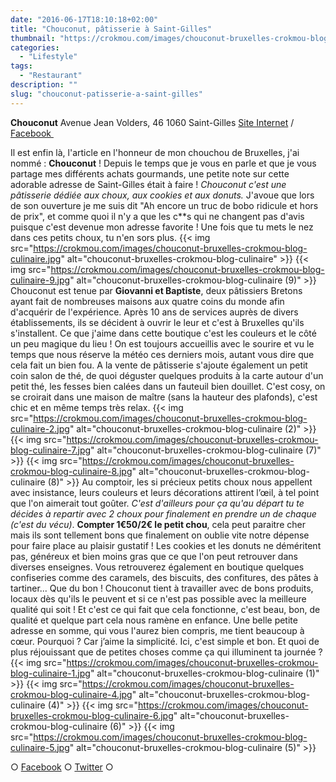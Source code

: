 ```yaml
---
date: "2016-06-17T18:10:18+02:00"
title: "Chouconut, pâtisserie à Saint-Gilles"
thumbnail: "https://crokmou.com/images/chouconut-bruxelles-crokmou-blog-culinaire-3.jpg"
categories:
  - "Lifestyle"
tags:
  - "Restaurant"
description: ""
slug: "chouconut-patisserie-a-saint-gilles"
---
```


**Chouconut** Avenue Jean Volders, 46 1060 Saint-Gilles [Site Internet](http://www.chouconut.com/) / [Facebook ](https://www.facebook.com/Chouconut)

Il est enfin là, l'article en l'honneur de mon chouchou de Bruxelles, j'ai nommé : **Chouconut** ! Depuis le temps que je vous en parle et que je vous partage mes différents achats gourmands, une petite note sur cette adorable adresse de Saint-Gilles était à faire ! _Chouconut c'est une pâtisserie dédiée aux choux, aux cookies et aux donuts._ J'avoue que lors de son ouverture je me suis dit "Ah encore un truc de bobo ridicule et hors de prix", et comme quoi il n'y a que les c**s qui ne changent pas d'avis puisque c'est devenue mon adresse favorite ! Une fois que tu mets le nez dans ces petits choux, tu n'en sors plus. {{< img src="https://crokmou.com/images/chouconut-bruxelles-crokmou-blog-culinaire.jpg" alt="chouconut-bruxelles-crokmou-blog-culinaire" >}} {{< img src="https://crokmou.com/images/chouconut-bruxelles-crokmou-blog-culinaire-9.jpg" alt="chouconut-bruxelles-crokmou-blog-culinaire (9)" >}} Chouconut est tenue par **Giovanni et Baptiste**, deux pâtissiers Bretons ayant fait de nombreuses maisons aux quatre coins du monde afin d'acquérir de l'expérience. Après 10 ans de services auprès de divers établissements, ils se décident à ouvrir le leur et c'est à Bruxelles qu'ils s'installent. Ce que j'aime dans cette boutique c'est les couleurs et le côté un peu magique du lieu ! On est toujours accueillis avec le sourire et vu le temps que nous réserve la météo ces derniers mois, autant vous dire que cela fait un bien fou. A la vente de pâtisserie s'ajoute également un petit coin salon de thé, de quoi déguster quelques produits à la carte autour d'un petit thé, les fesses bien calées dans un fauteuil bien douillet. C'est cosy, on se croirait dans une maison de maître (sans la hauteur des plafonds), c'est chic et en même temps très relax. {{< img src="https://crokmou.com/images/chouconut-bruxelles-crokmou-blog-culinaire-2.jpg" alt="chouconut-bruxelles-crokmou-blog-culinaire (2)" >}} {{< img src="https://crokmou.com/images/chouconut-bruxelles-crokmou-blog-culinaire-7.jpg" alt="chouconut-bruxelles-crokmou-blog-culinaire (7)" >}} {{< img src="https://crokmou.com/images/chouconut-bruxelles-crokmou-blog-culinaire-8.jpg" alt="chouconut-bruxelles-crokmou-blog-culinaire (8)" >}} Au comptoir, les si précieux petits choux nous appellent avec insistance, leurs couleurs et leurs décorations attirent l’œil, à tel point que l'on aimerait tout goûter. _C'est d'ailleurs pour ça qu'au départ tu te décides à repartir avec 2 choux pour finalement en prendre un de chaque (c'est du vécu)_. **Compter 1€50/2€ le petit chou**, cela peut paraitre cher mais ils sont tellement bons que finalement on oublie vite notre dépense pour faire place au plaisir gustatif ! Les cookies et les donuts ne déméritent pas, généreux et bien moins gras que ce que l'on peut retrouver dans diverses enseignes. Vous retrouverez également en boutique quelques confiseries comme des caramels, des biscuits, des confitures, des pâtes à tartiner... Que du bon ! Chouconut tient à travailler avec de bons produits, locaux dès qu'ils le peuvent et si ce n'est pas possible avec la meilleure qualité qui soit ! Et c'est ce qui fait que cela fonctionne, c'est beau, bon, de qualité et quelque part cela nous ramène en enfance. Une belle petite adresse en somme, qui vous l'aurez bien compris, me tient beaucoup à cœur. Pourquoi ? Car j’aime la simplicité. Ici, c'est simple et bon. Et quoi de plus réjouissant que de petites choses comme ça qui illuminent ta journée ? {{< img src="https://crokmou.com/images/chouconut-bruxelles-crokmou-blog-culinaire-1.jpg" alt="chouconut-bruxelles-crokmou-blog-culinaire (1)" >}} {{< img src="https://crokmou.com/images/chouconut-bruxelles-crokmou-blog-culinaire-4.jpg" alt="chouconut-bruxelles-crokmou-blog-culinaire (4)" >}} {{< img src="https://crokmou.com/images/chouconut-bruxelles-crokmou-blog-culinaire-6.jpg" alt="chouconut-bruxelles-crokmou-blog-culinaire (6)" >}} {{< img src="https://crokmou.com/images/chouconut-bruxelles-crokmou-blog-culinaire-5.jpg" alt="chouconut-bruxelles-crokmou-blog-culinaire (5)" >}}

○ [Facebook](https://www.facebook.com/crokmou.blog) ○ [Twitter](https://twitter.com/Crokmou) ○